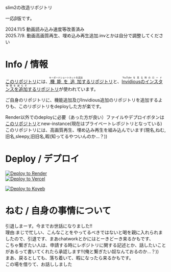 slim2の改造リポジトリ<br>

一応β版です。

2024.11/5 動画読み込み速度等改善済み<br>
2025.7/9. 動画高画質再生、埋め込み再生追加.invとかは自分で調整してください


# Info / 情報
<a href="new-instance(yuki): https://github.com/LunaKamituki/new-instance">このリポジトリ</a>には、<a href="https://github.com/LunaKamituki/yuki-source"><ruby>機能を追加<rt>キーボードショートカットを追加</rt></ruby>するリポジトリ</a>と、<a href="https://github.com/LunaKamituki/yukiyoutube-inv-instances"><ruby>Invidiousのインスタンスを追加<rt>YouTubeを見る時のロード時間を減らす</rt></ruby>するリポジトリ</a>が使われています。

ご自身のリポジトリに、機能追加及びInvidious追加のリポジトリを追加するよりも、このリポジトリをdeployした方が楽です。

Render以外でのdeployに必要（あった方が良い）ファイルやデプロイボタンは<a href="https://github.com/siawaseok3/slim-2-by-siawaseok">このリポジトリ</a>とnew-instance(現在はプライベートレポジトリとなっている)<br>
このリポジトリには、高画質再生、埋め込み再生を組み込んでいます(現名,ねむ,旧名,sleepy,旧旧名,暇(知ってるやついんのか…？))<br>




# Deploy / デプロイ
<a href="https://render.com/deploy?repo=https://github.com/LunaKamituki/new-instance.git">
 <img src="https://render.com/images/deploy-to-render-button.svg" alt="Deploy to Render"><br>
</a>
<a href="https://vercel.com/new/clone?repository-url=https://github.com/LunaKamituki/new-instance.git">
  <img src="https://vercel.com/button" alt="Deploy to Vercel">
</a>

[![Deploy to Koyeb](https://www.koyeb.com/static/images/deploy/button.svg)](https://app.koyeb.com/deploy?type=git&builder=buildpack&repository=github.com/LunaKamituki/new-instance&branch=main&name=new-instance)
<br>
# ねむ / 自身の事情について
引退しまーす。今までお世話になりました‼︎<br>
理由:まじで忙しい、こんなことをやってるべきではないと喝を親に入れられましたので、引退です、まあchatworkとかにはとーきどーき来るかもです、<br>
こちゃ繋ぎたい人は、申請する時にレポジトリに関する記述とか、話したいことがあるって書いてくれたら承認します‼︎(俺と繋ぎたい奴なんておるのか…？))<br>
まあ、戻るとしても、落ち着いて、暇になったら来るかもです。<br>
この場を借りて、お話ししました


